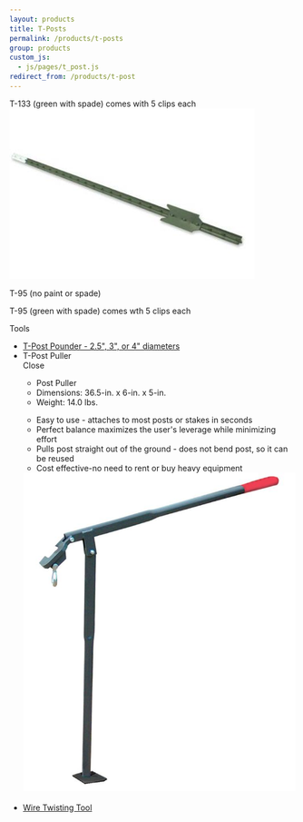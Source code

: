 ```yaml
---
layout: products
title: T-Posts
permalink: /products/t-posts
group: products
custom_js:
  - js/pages/t_post.js
redirect_from: /products/t-post
---
```


<p>
    T-133 (green with spade) comes with 5 clips each
    <br />
    <a href='/images/studded-t-post.jpg' rel='lightbox'>
        <img src='/images/studded-t-post.jpg'
            alt='studded t post'
            class='h200' />
    </a>
</p>

<p>T-95 (no paint or spade)</p>

<p>T-95 (green with spade) comes wth 5 clips each</p>

<p>Tools</p>
<ul class='products'>
    <li>
        <a href='/images/stake_pounder.jpg' rel='lightbox'>
            T-Post Pounder - 2.5", 3", or 4" diameters
        </a>
    </li>
    <li>
        <span class='clickable' id='show-tpost-puller'>
            T-Post Puller
        </span>
        <div class='onclick-box' id='tpost-puller'>
            <div class='close clickable'>Close</div>
            <div>
                <div class='float-left small'>
                        <ul>
                            <li class='bold'>Post Puller</li>
                            <li>
                                Dimensions: 36.5-in. x 6-in. x
                                5-in.
                            </li>
                            <li>Weight: 14.0 lbs.</li>
                        </ul>
                        <ul class='products'>
                            <li>
                                Easy to use - attaches to most
                                posts or stakes in seconds
                            </li>
                            <li>
                                Perfect balance maximizes the
                                user's leverage while minimizing
                                effort
                            </li>
                            <li>
                                Pulls post straight out of the
                                ground - does not bend post, so it
                                can be reused
                            </li>
                            <li>
                                Cost effective-no need to rent or
                                buy heavy equipment
                            </li>
                        </ul>
                    </div>
                </div>
                <div class='click-box-thumb'>
                    <a href='/images/post-puller.jpg'
                            rel='lightbox'>
                        <img src='/images/post-puller.jpg'
                                alt='Post Puller'
                                class='w200' />
                    </a>
                </div>
                <br class='clear' />
        </div>
    </li>
    <li>
        <a href='/images/wire-twisting-tool.jpeg'
                rel='lightbox'>
            Wire Twisting Tool
        </a>
    </li>
</ul>